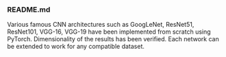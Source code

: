 ### README.md
Various famous CNN architectures such as GoogLeNet, ResNet51, ResNet101, VGG-16, VGG-19 have been implemented from scratch using PyTorch. Dimensionality of the results has been verified. Each network can be extended to work for any compatible dataset.
